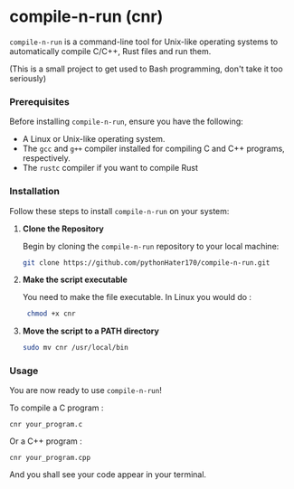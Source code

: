 # compile-n-run (cnr)

`compile-n-run` is a command-line tool for Unix-like operating systems to automatically compile C/C++, Rust files and run them.

(This is a small project to get used to Bash programming, don't take it too seriously)

### Prerequisites

Before installing `compile-n-run`, ensure you have the following:
- A Linux or Unix-like operating system.
- The `gcc` and `g++` compiler installed for compiling C and C++ programs, respectively.
- The `rustc` compiler if you want to compile Rust

### Installation

Follow these steps to install `compile-n-run` on your system:

1. **Clone the Repository**

   Begin by cloning the `compile-n-run` repository to your local machine:

   ```bash
   git clone https://github.com/pythonHater170/compile-n-run.git
2. **Make the script executable**
   
   You need to make the file executable.
   In Linux you would do :
      ```bash
       chmod +x cnr
3. **Move the script to a PATH directory**
    ```bash
    sudo mv cnr /usr/local/bin
    
### Usage 
You are now ready to use `compile-n-run`!

To compile a C program :
    
    
    cnr your_program.c
Or a C++ program :
    
    
    cnr your_program.cpp
And you shall see your code appear in your terminal.
